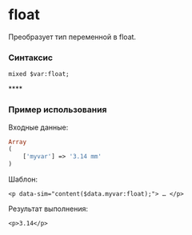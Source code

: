# float

Преобразует тип переменной в float.

### **Синтаксис**

```text
mixed $var:float;
```

\*\*\*\*

### **Пример использования**

Входные данные:

```php
Array
(
    ['myvar'] => '3.14 mm'
)
```

Шаблон:

```markup
<p data-sim="content($data.myvar:float);"> … </p>
```

Результат выполнения:

```markup
<p>3.14</p>
```

